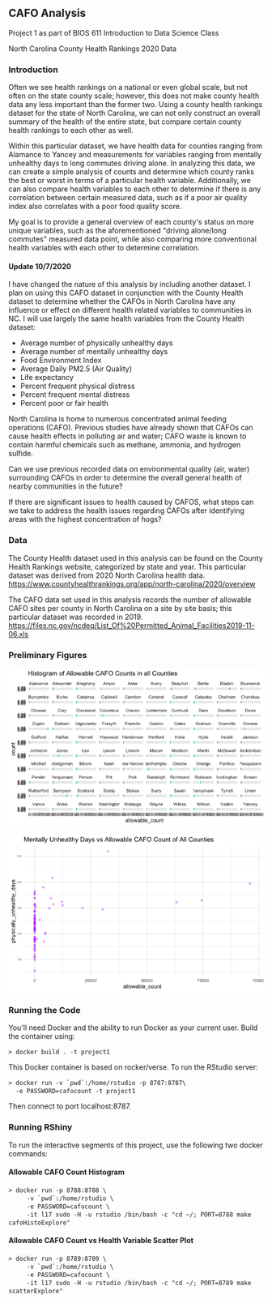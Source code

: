 CAFO Analysis
--------------------
Project 1 as part of BIOS 611 Introduction to Data Science Class

North Carolina County Health Rankings 2020 Data

### Introduction
Often we see health rankings on a national or even global scale, but not often on the state county scale; however, this does not make county health data any less important than the former two. Using a county health rankings dataset for the state of North Carolina, we can not only construct an overall summary of the health of the entire state, but compare certain county health rankings to each other as well.

Within this particular dataset, we have health data for counties ranging from Alamance to Yancey and measurements for variables ranging from mentally unhealthy days to long commutes driving alone. In analyzing this data, we can create a simple analysis of counts and determine which county ranks the best or worst in terms of a particular health variable. Additionally, we can also compare health variables to each other to determine if there is any correlation between certain measured data, such as if a poor air quality index also correlates with a poor food quality score.

My goal is to provide a general overview of each county's status on more unique variables, such as the aforementioned "driving alone/long commutes" measured data point, while also comparing more conventional health variables with each other to determine correlation.

#### Update 10/7/2020
I have changed the nature of this analysis by including another dataset. I plan on using this CAFO dataset in conjunction with the County Health dataset to determine whether the CAFOs in North Carolina have any influence or effect on different health related variables to communities in NC. I will use largely the same health variables from the County Health dataset:
* Average number of physically unhealthy days
* Average number of mentally unhealthy days
* Food Environment Index
* Average Daily PM2.5 (Air Quality)
* Life expectancy
* Percent frequent physical distress
* Percent frequent mental distress
* Percent poor or fair health

North Carolina is home to numerous concentrated animal feeding operations (CAFO). Previous studies have already shown that CAFOs can cause health effects in polluting air and water; CAFO waste is known to contain harmful chemicals such as methane, ammonia, and hydrogen sulfide.

Can we use previous recorded data on environmental quality (air, water) surrounding CAFOs in order to determine the overall general health of nearby communities in the future?

If there are significant issues to health caused by CAFOS, what steps can we take to address the health issues regarding CAFOs after identifying areas with the highest concentration of hogs?

### Data
The County Health dataset used in this analysis can be found on the County Health Rankings website, categorized by state and year. This particular dataset was derived from 2020 North Carolina health data.
https://www.countyhealthrankings.org/app/north-carolina/2020/overview

The CAFO data set used in this analysis records the number of allowable CAFO sites per county in North Carolina on a site by site basis; this particular dataset was recorded in 2019.
https://files.nc.gov/ncdeq/List_Of%20Permitted_Animal_Facilities2019-11-06.xls

### Preliminary Figures
![](county_CAFO_histogram.png)

![](mental_days_vs_CAFO_count.png)

### Running the Code
You'll need Docker and the ability to run Docker as your current user.
Build the container using:

    > docker build . -t project1

This Docker container is based on rocker/verse. To run the RStudio server:

    > docker run -v `pwd`:/home/rstudio -p 8787:8787\
      -e PASSWORD=cafocount -t project1
      
Then connect to port localhost:8787.

### Running RShiny
To run the interactive segments of this project, use the following two docker commands:
#### Allowable CAFO Count Histogram

    > docker run -p 8788:8788 \
         -v `pwd`:/home/rstudio \
         -e PASSWORD=cafocount \
         -it l17 sudo -H -u rstudio /bin/bash -c "cd ~/; PORT=8788 make cafoHistoExplore"

#### Allowable CAFO Count vs Health Variable Scatter Plot

    > docker run -p 8789:8789 \
         -v `pwd`:/home/rstudio \
         -e PASSWORD=cafocount \
         -it l17 sudo -H -u rstudio /bin/bash -c "cd ~/; PORT=8789 make scatterExplore"
